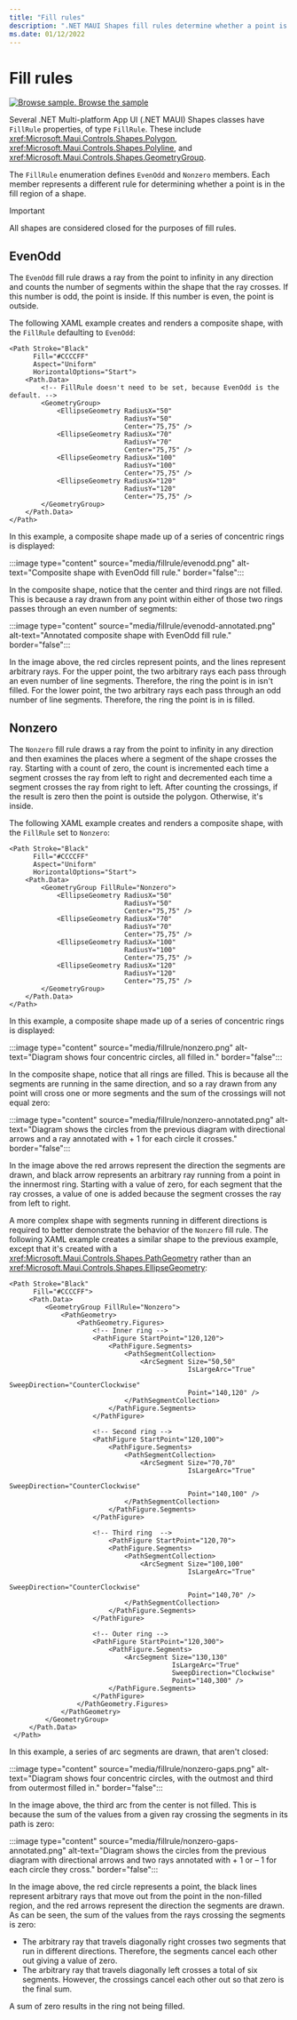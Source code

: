 ```yaml
---
title: "Fill rules"
description: ".NET MAUI Shapes fill rules determine whether a point is in the fill region of a shape."
ms.date: 01/12/2022
---
```


# Fill rules

[![Browse sample.](~/media/code-sample.png) Browse the sample](/samples/dotnet/maui-samples/userinterface-shapes)

Several .NET Multi-platform App UI (.NET MAUI) Shapes classes have `FillRule` properties, of type `FillRule`. These include <xref:Microsoft.Maui.Controls.Shapes.Polygon>, <xref:Microsoft.Maui.Controls.Shapes.Polyline>, and <xref:Microsoft.Maui.Controls.Shapes.GeometryGroup>.

The `FillRule` enumeration defines `EvenOdd` and `Nonzero` members. Each member represents a different rule for determining whether a point is in the fill region of a shape.

> [!IMPORTANT]
> All shapes are considered closed for the purposes of fill rules.

## EvenOdd

The `EvenOdd` fill rule draws a ray from the point to infinity in any direction and counts the number of segments within the shape that the ray crosses. If this number is odd, the point is inside. If this number is even, the point is outside.

The following XAML example creates and renders a composite shape, with the `FillRule` defaulting to `EvenOdd`:

```xaml
<Path Stroke="Black"
      Fill="#CCCCFF"
      Aspect="Uniform"
      HorizontalOptions="Start">
    <Path.Data>
        <!-- FillRule doesn't need to be set, because EvenOdd is the default. -->
        <GeometryGroup>
            <EllipseGeometry RadiusX="50"
                             RadiusY="50"
                             Center="75,75" />
            <EllipseGeometry RadiusX="70"
                             RadiusY="70"
                             Center="75,75" />
            <EllipseGeometry RadiusX="100"
                             RadiusY="100"
                             Center="75,75" />
            <EllipseGeometry RadiusX="120"
                             RadiusY="120"
                             Center="75,75" />
        </GeometryGroup>
    </Path.Data>
</Path>
```

In this example, a composite shape made up of a series of concentric rings is displayed:

:::image type="content" source="media/fillrule/evenodd.png" alt-text="Composite shape with EvenOdd fill rule." border="false":::

In the composite shape, notice that the center and third rings are not filled. This is because a ray drawn from any point within either of those two rings passes through an even number of segments:

:::image type="content" source="media/fillrule/evenodd-annotated.png" alt-text="Annotated composite shape with EvenOdd fill rule." border="false":::

In the image above, the red circles represent points, and the lines represent arbitrary rays. For the upper point, the two arbitrary rays each pass through an even number of line segments. Therefore, the ring the point is in isn't filled. For the lower point, the two arbitrary rays each pass through an odd number of line segments. Therefore, the ring the point is in is filled.

## Nonzero

The `Nonzero` fill rule draws a ray from the point to infinity in any direction and then examines the places where a segment of the shape crosses the ray. Starting with a count of zero, the count is incremented each time a segment crosses the ray from left to right and decremented each time a segment crosses the ray from right to left. After counting the crossings, if the result is zero then the point is outside the polygon. Otherwise, it's inside.

The following XAML example creates and renders a composite shape, with the `FillRule` set to `Nonzero`:

```xaml
<Path Stroke="Black"
      Fill="#CCCCFF"
      Aspect="Uniform"
      HorizontalOptions="Start">
    <Path.Data>
        <GeometryGroup FillRule="Nonzero">
            <EllipseGeometry RadiusX="50"
                             RadiusY="50"
                             Center="75,75" />
            <EllipseGeometry RadiusX="70"
                             RadiusY="70"
                             Center="75,75" />
            <EllipseGeometry RadiusX="100"
                             RadiusY="100"
                             Center="75,75" />
            <EllipseGeometry RadiusX="120"
                             RadiusY="120"
                             Center="75,75" />
        </GeometryGroup>
    </Path.Data>
</Path>
```

In this example, a composite shape made up of a series of concentric rings is displayed:

:::image type="content" source="media/fillrule/nonzero.png" alt-text="Diagram shows four concentric circles, all filled in." border="false":::

In the composite shape, notice that all rings are filled. This is because all the segments are running in the same direction, and so a ray drawn from any point will cross one or more segments and the sum of the crossings will not equal zero:

:::image type="content" source="media/fillrule/nonzero-annotated.png" alt-text="Diagram shows the circles from the previous diagram with directional arrows and a ray annotated with + 1 for each circle it crosses." border="false":::

In the image above the red arrows represent the direction the segments are drawn, and black arrow represents an arbitrary ray running from a point in the innermost ring. Starting with a value of zero, for each segment that the ray crosses, a value of one is added because the segment crosses the ray from left to right.

A more complex shape with segments running in different directions is required to better demonstrate the behavior of the `Nonzero` fill rule. The following XAML example creates a similar shape to the previous example, except that it's created with a <xref:Microsoft.Maui.Controls.Shapes.PathGeometry> rather than an <xref:Microsoft.Maui.Controls.Shapes.EllipseGeometry>:

```xaml
<Path Stroke="Black"
      Fill="#CCCCFF">
     <Path.Data>
         <GeometryGroup FillRule="Nonzero">
             <PathGeometry>
                 <PathGeometry.Figures>
                     <!-- Inner ring -->
                     <PathFigure StartPoint="120,120">
                         <PathFigure.Segments>
                             <PathSegmentCollection>
                                 <ArcSegment Size="50,50"
                                             IsLargeArc="True"
                                             SweepDirection="CounterClockwise"
                                             Point="140,120" />
                             </PathSegmentCollection>
                         </PathFigure.Segments>
                     </PathFigure>

                     <!-- Second ring -->
                     <PathFigure StartPoint="120,100">
                         <PathFigure.Segments>
                             <PathSegmentCollection>
                                 <ArcSegment Size="70,70"
                                             IsLargeArc="True"
                                             SweepDirection="CounterClockwise"
                                             Point="140,100" />
                             </PathSegmentCollection>
                         </PathFigure.Segments>
                     </PathFigure>

                     <!-- Third ring  -->
                         <PathFigure StartPoint="120,70">
                         <PathFigure.Segments>
                             <PathSegmentCollection>
                                 <ArcSegment Size="100,100"
                                             IsLargeArc="True"
                                             SweepDirection="CounterClockwise"
                                             Point="140,70" />
                             </PathSegmentCollection>
                         </PathFigure.Segments>
                     </PathFigure>

                     <!-- Outer ring -->
                     <PathFigure StartPoint="120,300">
                         <PathFigure.Segments>
                             <ArcSegment Size="130,130"
                                         IsLargeArc="True"
                                         SweepDirection="Clockwise"
                                         Point="140,300" />
                         </PathFigure.Segments>
                     </PathFigure>
                 </PathGeometry.Figures>
             </PathGeometry>
         </GeometryGroup>
     </Path.Data>
 </Path>
```

In this example, a series of arc segments are drawn, that aren't closed:

:::image type="content" source="media/fillrule/nonzero-gaps.png" alt-text="Diagram shows four concentric circles, with the outmost and third from outermost filled in." border="false":::

In the image above, the third arc from the center is not filled. This is because the sum of the values from a given ray crossing the segments in its path is zero:

:::image type="content" source="media/fillrule/nonzero-gaps-annotated.png" alt-text="Diagram shows the circles from the previous diagram with directional arrows and two rays annotated with + 1 or – 1 for each circle they cross." border="false":::

In the image above, the red circle represents a point, the black lines represent arbitrary rays that move out from the point in the non-filled region, and the red arrows represent the direction the segments are drawn. As can be seen, the sum of the values from the rays crossing the segments is zero:

- The arbitrary ray that travels diagonally right crosses two segments that run in different directions. Therefore, the segments cancel each other out giving a value of zero.
- The arbitrary ray that travels diagonally left crosses a total of six segments. However, the crossings cancel each other out so that zero is the final sum.

A sum of zero results in the ring not being filled.
